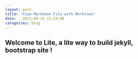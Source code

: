 ```yaml
---
layout: post
title: "View Markdown File with MarkView"
date:   2013-09-15 11:23:00
categories: blog
---
```

 
## Welcome to Lite, a lite way to build jekyll, bootstrap site !
